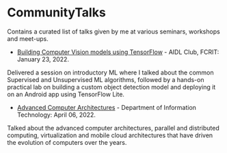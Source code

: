 # CommunityTalks
Contains a curated list of talks given by me at various seminars, workshops and meet-ups.

- [Building Computer Vision models using TensorFlow](https://github.com/NSTiwari/CommunityTalks/blob/main/Building%20Computer%20Visions%20models%20using%20TensorFlow.pdf) - AIDL Club, FCRIT: January 23, 2022.

Delivered a session on introductory ML where I talked about the common Supervised and Unsupervised ML algorithms, followed by a hands-on practical lab on building a custom object detection model and deploying it on an Android app using TensorFlow Lite.

- [Advanced Computer Architectures](https://github.com/NSTiwari/CommunityTalks/blob/main/Advanced%20Computer%20Architectures.pdf) - Department of Information Technology: April 06, 2022.

Talked about the advanced computer architectures, parallel and distributed computing, virtualization and mobile cloud architectures that have driven the evolution of computers over the years.

